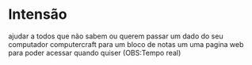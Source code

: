 # Intensão
ajudar a todos que não sabem ou querem passar um dado do seu computador computercraft para um bloco de notas um uma pagina web para poder acessar quando quiser (OBS:Tempo real)
